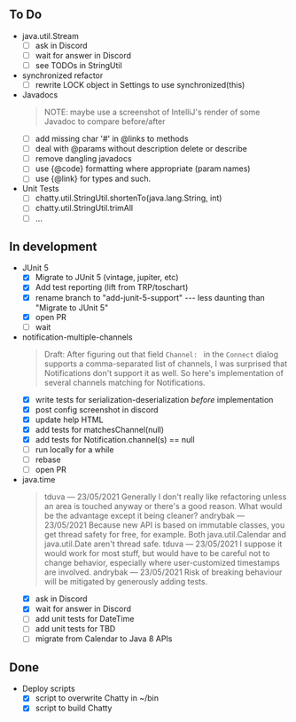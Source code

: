 ## To Do

- java.util.Stream
    * [ ] ask in Discord
    * [ ] wait for answer in Discord
    * [ ] see TODOs in StringUtil
- synchronized refactor
    * [ ] rewrite LOCK object in Settings to use synchronized(this)
- Javadocs
    > NOTE: maybe use a screenshot of IntelliJ's render of some Javadoc to compare before/after
    * [ ] add missing char '#' in @links to methods
    * [ ] deal with @params without description delete or describe
    * [ ] remove dangling javadocs
    * [ ] use {@code} formatting where appropriate (param names)
    * [ ] use {@link} for types and such.
- Unit Tests
    * [ ] chatty.util.StringUtil.shortenTo(java.lang.String, int)
    * [ ] chatty.util.StringUtil.trimAll
    * [ ] ...

## In development

- JUnit 5
    * [x] Migrate to JUnit 5 (vintage, jupiter, etc)
    * [x] Add test reporting (lift from TRP/toschart)
    * [x] rename branch to "add-junit-5-support" --- less daunting than "Migrate to JUnit 5"
    * [x] open PR
    * [ ] wait
- notification-multiple-channels
    > Draft: After figuring out that field `Channel: ` in the `Connect` dialog
    > supports a comma-separated list of channels, I was surprised that
    > Notifications don't support it as well.  So here's implementation of
    > several channels matching for Notifications.
    * [x] write tests for serialization-deserialization _before_ implementation
    * [x] post config screenshot in discord
    * [x] update help HTML
    * [x] add tests for matchesChannel(null)
    * [x] add tests for Notification.channel(s) == null
    * [ ] run locally for a while
    * [ ] rebase
    * [ ] open PR
- java.time
    > tduva — 23/05/2021
    > Generally I don't really like refactoring unless an area is touched anyway or there's a good reason. What would be the advantage except it being cleaner?
    > andrybak — 23/05/2021
    > Because new API is based on immutable classes, you get thread safety for free, for example. Both java.util.Calendar and java.util.Date aren't thread safe.
    > tduva — 23/05/2021
    > I suppose it would work for most stuff, but would have to be careful not to change behavior, especially where user-customized timestamps are involved.
    > andrybak — 23/05/2021
    > Risk of breaking behaviour will be mitigated by generously adding tests.
    * [x] ask in Discord
    * [x] wait for answer in Discord
    * [ ] add unit tests for DateTime
    * [ ] add unit tests for TBD
    * [ ] migrate from Calendar to Java 8 APIs

## Done

- Deploy scripts
    * [x] script to overwrite Chatty in ~/bin
    * [x] script to build Chatty
